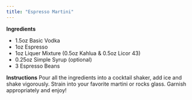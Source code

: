 ```yaml
--- 
title: "Espresso Martini"
---
```


**Ingredients**
- 1.5oz Basic Vodka
- 1oz Espresso
- 1oz Liquer Mixture (0.5oz Kahlua & 0.5oz Licor 43)
- 0.25oz Simple Syrup (optional)
- 3 Espresso Beans

**Instructions**
Pour all the ingredients into a cocktail shaker, add ice and shake vigorously.
Strain into your favorite martini or rocks glass. Garnish appropriately and enjoy!